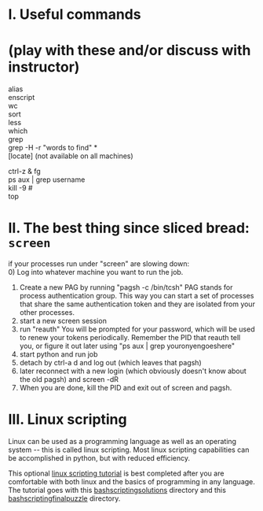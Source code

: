 # I. Useful commands     
# (play with these and/or discuss with instructor)

alias    
enscript    
wc    
sort    
less    
which    
grep    
grep -H -r "words to find" *    
[locate]    (not available on all machines)    

ctrl-z & fg    
ps aux | grep username    
kill -9 #    
top    

# II. The best thing since sliced bread: `screen`    

if your processes run under "screen" are slowing down:     
0) Log into whatever machine you want to run the job.     
1) Create a new PAG by running "pagsh -c /bin/tcsh" PAG stands for process authentication group. This way you can start a set of processes that share the same authentication token and they are isolated from your other processes.     
2) start a new screen session     
3) run "reauth" You will be prompted for your password, which will be used to renew your tokens periodically. Remember the PID that reauth tell you, or figure it out later using "ps aux | grep youronyengoeshere"     
4) start python and run job     
5) detach by ctrl-a d and log out (which leaves that pagsh)     
6) later reconnect with a new login (which obviously doesn't know about the old pagsh) and screen -dR     
7) When you are done, kill the PID and exit out of screen and pagsh.     

# III. Linux scripting

Linux can be used as a programming language as well as an operating system -- this is called linux scripting. Most linux scripting capabilities can be accomplished in python, but with reduced efficiency. 

This optional [linux scripting tutorial](https://github.com/capprogram/2017bootcamp-general/blob/master/bashscripting.txt) is best completed after you are comfortable with both linux and the basics of programming in any language. The tutorial goes with this [bashscriptingsolutions](https://github.com/capprogram/2017bootcamp-general/blob/master/bashscriptingsolutions/) directory and this [bashscriptingfinalpuzzle](https://github.com/capprogram/2017bootcamp-general/blob/master/bashscriptingfinalpuzzle/) directory.
